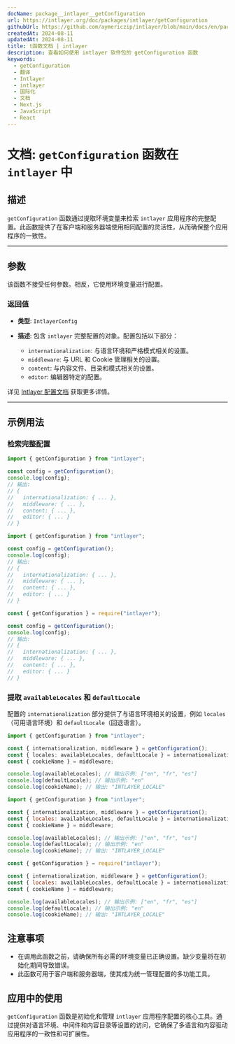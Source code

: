 ```yaml
---
docName: package__intlayer__getConfiguration
url: https://intlayer.org/doc/packages/intlayer/getConfiguration
githubUrl: https://github.com/aymericzip/intlayer/blob/main/docs/en/packages/intlayer/getConfiguration.md
createdAt: 2024-08-11
updatedAt: 2024-08-11
title: t函数文档 | intlayer
description: 查看如何使用 intlayer 软件包的 getConfiguration 函数
keywords:
  - getConfiguration
  - 翻译
  - Intlayer
  - intlayer
  - 国际化
  - 文档
  - Next.js
  - JavaScript
  - React
---
```


# 文档: `getConfiguration` 函数在 `intlayer` 中

## 描述

`getConfiguration` 函数通过提取环境变量来检索 `intlayer` 应用程序的完整配置。此函数提供了在客户端和服务器端使用相同配置的灵活性，从而确保整个应用程序的一致性。

---

## 参数

该函数不接受任何参数。相反，它使用环境变量进行配置。

### 返回值

- **类型**: `IntlayerConfig`
- **描述**: 包含 `intlayer` 完整配置的对象。配置包括以下部分：

  - `internationalization`: 与语言环境和严格模式相关的设置。
  - `middleware`: 与 URL 和 Cookie 管理相关的设置。
  - `content`: 与内容文件、目录和模式相关的设置。
  - `editor`: 编辑器特定的配置。

详见 [Intlayer 配置文档](https://github.com/aymericzip/intlayer/blob/main/docs/zh/configuration.md) 获取更多详情。

---

## 示例用法

### 检索完整配置

```typescript codeFormat="typescript"
import { getConfiguration } from "intlayer";

const config = getConfiguration();
console.log(config);
// 输出:
// {
//   internationalization: { ... },
//   middleware: { ... },
//   content: { ... },
//   editor: { ... }
// }
```

```javascript codeFormat="esm"
import { getConfiguration } from "intlayer";

const config = getConfiguration();
console.log(config);
// 输出:
// {
//   internationalization: { ... },
//   middleware: { ... },
//   content: { ... },
//   editor: { ... }
// }
```

```javascript codeFormat="commonjs"
const { getConfiguration } = require("intlayer");

const config = getConfiguration();
console.log(config);
// 输出:
// {
//   internationalization: { ... },
//   middleware: { ... },
//   content: { ... },
//   editor: { ... }
// }
```

### 提取 `availableLocales` 和 `defaultLocale`

配置的 `internationalization` 部分提供了与语言环境相关的设置，例如 `locales`（可用语言环境）和 `defaultLocale`（回退语言）。

```typescript codeFormat="typescript"
import { getConfiguration } from "intlayer";

const { internationalization, middleware } = getConfiguration();
const { locales: availableLocales, defaultLocale } = internationalization;
const { cookieName } = middleware;

console.log(availableLocales); // 输出示例: ["en", "fr", "es"]
console.log(defaultLocale); // 输出示例: "en"
console.log(cookieName); // 输出: "INTLAYER_LOCALE"
```

```javascript codeFormat="esm"
import { getConfiguration } from "intlayer";

const { internationalization, middleware } = getConfiguration();
const { locales: availableLocales, defaultLocale } = internationalization;
const { cookieName } = middleware;

console.log(availableLocales); // 输出示例: ["en", "fr", "es"]
console.log(defaultLocale); // 输出示例: "en"
console.log(cookieName); // 输出: "INTLAYER_LOCALE"
```

```javascript codeFormat="commonjs"
const { getConfiguration } = require("intlayer");

const { internationalization, middleware } = getConfiguration();
const { locales: availableLocales, defaultLocale } = internationalization;
const { cookieName } = middleware;

console.log(availableLocales); // 输出示例: ["en", "fr", "es"]
console.log(defaultLocale); // 输出示例: "en"
console.log(cookieName); // 输出: "INTLAYER_LOCALE"
```

## 注意事项

- 在调用此函数之前，请确保所有必需的环境变量已正确设置。缺少变量将在初始化期间导致错误。
- 此函数可用于客户端和服务器端，使其成为统一管理配置的多功能工具。

## 应用中的使用

`getConfiguration` 函数是初始化和管理 `intlayer` 应用程序配置的核心工具。通过提供对语言环境、中间件和内容目录等设置的访问，它确保了多语言和内容驱动应用程序的一致性和可扩展性。
